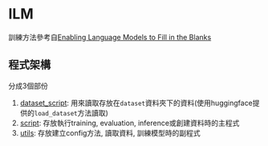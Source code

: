 # ILM
訓練方法參考自[Enabling Language Models to Fill in the Blanks](https://aclanthology.org/2020.acl-main.225/)

## 程式架構

分成3個部份
1. [dataset_script](./dataset_script/README.md): 用來讀取存放在`dataset`資料夾下的資料(使用huggingface提供的`load_dataset`方法讀取)
2. [script](./script/README.md): 存放執行training, evaluation, inference或創建資料時的主程式
3. [utils](./utils/README.md): 存放建立config方法, 讀取資料, 訓練模型時的副程式
